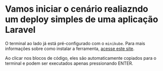 # Vamos iniciar o cenário realiazndo um deploy simples de uma aplicação Laravel

O terminal ao lado já está pré-configurado com o `minikube`.  Para mais informações sobre como instalar a ferramenta, [acesse este site](https://kubernetes.io/docs/setup/learning-environment/minikube/).

Ao clicar nos blocos de código, eles são automaticamente copiados para o terminal e podem ser executados apenas pressionando ENTER.